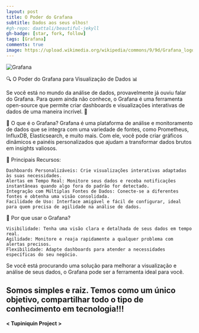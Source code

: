 ```yaml
---
layout: post
title: O Poder do Grafana
subtitle: Dados aos seus olhos!
#gh-repo: daattali/beautiful-jekyll
gh-badge: [star, fork, follow]
tags: [Grafana]
comments: true
image: https://upload.wikimedia.org/wikipedia/commons/9/9d/Grafana_logo.png
---
```


![Grafana](https://upload.wikimedia.org/wikipedia/commons/9/9d/Grafana_logo.png)

🔍 O Poder do Grafana para Visualização de Dados 📊

Se você está no mundo da análise de dados, provavelmente já ouviu falar do Grafana. Para quem ainda não conhece, o Grafana é uma ferramenta open-source que permite criar dashboards e visualizações interativas de dados de uma maneira incrível. 🚀

🔹 O que é o Grafana? Grafana é uma plataforma de análise e monitoramento de dados que se integra com uma variedade de fontes, como Prometheus, InfluxDB, Elasticsearch, e muito mais. Com ele, você pode criar gráficos dinâmicos e painéis personalizados que ajudam a transformar dados brutos em insights valiosos.

🔹 Principais Recursos:

    Dashboards Personalizáveis: Crie visualizações interativas adaptadas às suas necessidades.
    Alertas em Tempo Real: Monitore seus dados e receba notificações instantâneas quando algo fora do padrão for detectado.
    Integração com Múltiplas Fontes de Dados: Conecte-se a diferentes fontes e obtenha uma visão consolidada.
    Facilidade de Uso: Interface amigável e fácil de configurar, ideal para quem precisa de agilidade na análise de dados.

🔹 Por que usar o Grafana?

    Visibilidade: Tenha uma visão clara e detalhada de seus dados em tempo real.
    Agilidade: Monitore e reaja rapidamente a qualquer problema com alertas precisos.
    Flexibilidade: Adapte dashboards para atender a necessidades específicas do seu negócio.

Se você está procurando uma solução para melhorar a visualização e análise de seus dados, o Grafana pode ser a ferramenta ideal para você.

## Somos simples e raiz. Temos como um único objetivo, compartilhar todo o tipo de conhecimento em tecnologia!!!

**< Tupiniquin Project >**
